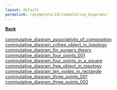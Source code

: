 ```yaml
---
layout: default
permalink: /asymptote/2d/commutative_diagrams/
---
```


[**Back**](../../)<br /><br />
[commutative_diagram_associativity_of_composition](https://ryanmaguire.github.io/assets/commutative_diagram_associativity_of_composition.pdf)<br />
[commutative_diagram_cofree_object_in_topology](https://ryanmaguire.github.io/assets/commutative_diagram_cofree_object_in_topology.pdf)<br />
[commutative_diagram_for_surgery_theory](https://ryanmaguire.github.io/assets/commutative_diagram_for_surgery_theory.pdf)<br />
[commutative_diagram_four_points_001](https://ryanmaguire.github.io/assets/commutative_diagram_four_points_001.pdf)<br />
[commutative_diagram_four_points_in_a_square](https://ryanmaguire.github.io/assets/commutative_diagram_four_points_in_a_square.pdf)<br />
[commutative_diagram_free_object_in_topology](https://ryanmaguire.github.io/assets/commutative_diagram_free_object_in_topology.pdf)<br />
[commutative_diagram_ten_nodes_in_rectangle](https://ryanmaguire.github.io/assets/commutative_diagram_ten_nodes_in_rectangle.pdf)<br />
[commutative_diagram_three_points_001](https://ryanmaguire.github.io/assets/commutative_diagram_three_points_001.pdf)<br />
[commutative_diagram_three_points_002](https://ryanmaguire.github.io/assets/commutative_diagram_three_points_002.pdf)
